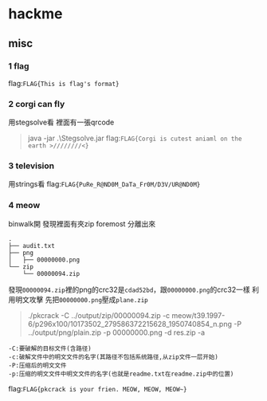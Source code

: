 # hackme
## misc
### 1 flag
flag:`FLAG{This is flag's format}`
### 2 corgi can fly
用stegsolve看 裡面有一張qrcode 
> java -jar .\Stegsolve.jar
flag:`FLAG{Corgi is cutest aniaml on the earth >////////<}`
### 3 television
用strings看
flag:`FLAG{PuRe_R@ND0M_DaTa_Fr0M/D3V/UR@ND0M}`
### 4 meow
binwalk開 發現裡面有夾zip
foremost 分離出來
```
.
├── audit.txt
├── png
│   ├── 00000000.png
└── zip
    └── 00000094.zip

```
發現`00000094.zip`裡的png的crc32是`cdad52bd`，跟`00000000.png`的crc32一樣
利用明文攻擊 先把`00000000.png`壓成`plane.zip`
> ./pkcrack -C ../output/zip/00000094.zip -c meow/t39.1997-6/p296x100/10173502_279586372215628_1950740854_n.png -P ../output/png/plain.zip -p 00000000.png -d res.zip -a
```
-C:要破解的目标文件(含路径)
-c:破解文件中的明文文件的名字(其路径不包括系统路径,从zip文件一层开始)
-P:压缩后的明文文件
-p:压缩的明文文件中明文文件的名字(也就是readme.txt在readme.zip中的位置)
```
flag:`FLAG{pkcrack is your frien. MEOW, MEOW, MEOW~}`
